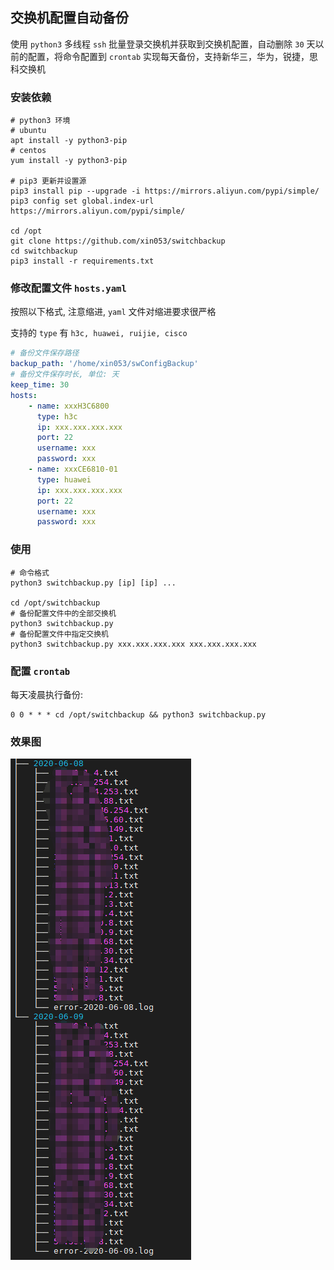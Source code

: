 ## 交换机配置自动备份

使用 `python3` 多线程 `ssh` 批量登录交换机并获取到交换机配置，自动删除 `30` 天以前的配置，将命令配置到 `crontab` 实现每天备份，支持新华三，华为，锐捷，思科交换机

### 安装依赖

```shell
# python3 环境
# ubuntu
apt install -y python3-pip
# centos
yum install -y python3-pip

# pip3 更新并设置源
pip3 install pip --upgrade -i https://mirrors.aliyun.com/pypi/simple/
pip3 config set global.index-url https://mirrors.aliyun.com/pypi/simple/

cd /opt
git clone https://github.com/xin053/switchbackup
cd switchbackup
pip3 install -r requirements.txt
```

### 修改配置文件 `hosts.yaml`

按照以下格式, 注意缩进, `yaml` 文件对缩进要求很严格

支持的 `type` 有 `h3c, huawei, ruijie, cisco`

```yaml
# 备份文件保存路径
backup_path: '/home/xin053/swConfigBackup'
# 备份文件保存时长, 单位: 天
keep_time: 30
hosts:
    - name: xxxH3C6800
      type: h3c
      ip: xxx.xxx.xxx.xxx
      port: 22
      username: xxx
      password: xxx
    - name: xxxCE6810-01
      type: huawei
      ip: xxx.xxx.xxx.xxx
      port: 22
      username: xxx
      password: xxx
```

### 使用

```shell
# 命令格式
python3 switchbackup.py [ip] [ip] ...

cd /opt/switchbackup
# 备份配置文件中的全部交换机
python3 switchbackup.py
# 备份配置文件中指定交换机
python3 switchbackup.py xxx.xxx.xxx.xxx xxx.xxx.xxx.xxx
```

### 配置 `crontab`

每天凌晨执行备份:

```shell
0 0 * * * cd /opt/switchbackup && python3 switchbackup.py
```

### 效果图

![](./images/switch.png)
